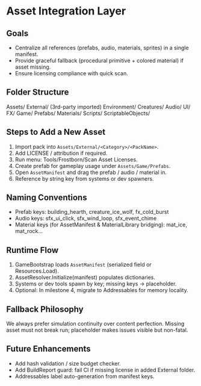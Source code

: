 # Asset Integration Layer

## Goals
- Centralize all references (prefabs, audio, materials, sprites) in a single manifest.
- Provide graceful fallback (procedural primitive + colored material) if asset missing.
- Ensure licensing compliance with quick scan.

## Folder Structure
Assets/
  External/           (3rd-party imported)
    Environment/
    Creatures/
    Audio/
    UI/
    FX/
  Game/
    Prefabs/
  Materials/
  Scripts/
  ScriptableObjects/

## Steps to Add a New Asset
1. Import pack into `Assets/External/<Category>/<PackName>`.
2. Add LICENSE / attribution if required.
3. Run menu: Tools/Frostborn/Scan Asset Licenses.
4. Create prefab for gameplay usage under `Assets/Game/Prefabs`.
5. Open `AssetManifest` and drag the prefab / audio / material in.
6. Reference by string key from systems or dev spawners.

## Naming Conventions
- Prefab keys: building_hearth, creature_ice_wolf, fx_cold_burst
- Audio keys: sfx_ui_click, sfx_wind_loop, sfx_event_chime
- Material keys (for AssetManifest & MaterialLibrary bridging): mat_ice, mat_rock...

## Runtime Flow
1. GameBootstrap loads `AssetManifest` (serialized field or Resources.Load).
2. AssetResolver.Initialize(manifest) populates dictionaries.
3. Systems or dev tools spawn by key; missing keys -> placeholder.
4. Optional: In milestone 4, migrate to Addressables for memory locality.

## Fallback Philosophy
We always prefer simulation continuity over content perfection. Missing asset must not break run; placeholder makes issues visible but non-fatal.

## Future Enhancements
- Add hash validation / size budget checker.
- Add BuildReport guard: fail CI if missing license in added External folder.
- Addressables label auto-generation from manifest keys.